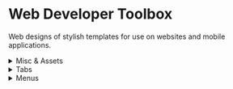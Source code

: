 # Web Developer Toolbox
Web designs of stylish templates for use on websites and mobile applications.

<details>
<summary> Misc & Assets </summary>
 
<a href="https://bulletsentence.github.io/Web-Dev-Toolbox/Misc/Loadings/Loading_Spinner"  target="_blank"> Loading Spinner </a>
<a href="https://github.com/BulletSentence/Web-Dev-Toolbox/tree/main/Misc/Loadings/Loading_Spinner">
<img src="https://github.com/BulletSentence/Web-Dev-Toolbox/blob/main/img/download.png"></a>
<br>
<a href="https://bulletsentence.github.io/"  target="_blank"> Countdown with functions </a>
<a href="https://github.com/BulletSentence/Web-Dev-Toolbox/tree/main/Misc/Loadings/Loading_Spinner">
<img src="https://github.com/BulletSentence/Web-Dev-Toolbox/blob/main/img/download.png"></a>
 
</details>

<details>
<summary> Tabs </summary>
 
<a href="https://bulletsentence.github.io/Web-Dev-Toolbox/Tabs/Eagle_Tab/"  target="_blank"> Eagle Tabs </a>
<a href="https://github.com/BulletSentence/Web-Dev-Toolbox/tree/main/Tabs/Eagle_Tab/">
<img src="https://github.com/BulletSentence/Web-Dev-Toolbox/blob/main/img/download.png"></a>
 
</details>

<details>
<summary> Menus </summary>
 
<a href="https://bulletsentence.github.io/Web-Dev-Toolbox/Menus/White-Responsive-Menu/"> Minimalistic Menu </a>
<a href="https://github.com/BulletSentence/Web-Dev-Toolbox/tree/main/Menus/White-Responsive-Menu/">
<img src="https://github.com/BulletSentence/Web-Dev-Toolbox/blob/main/img/download.png"></a>
 
</details>

  
</details>

